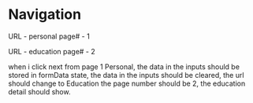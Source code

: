 # Navigation

URL - personal
page# - 1

URL - education
page# - 2

when i click next from page 1 Personal,
the data in the inputs should be stored in formData state,
the data in the inputs should be cleared,
the url should change to Education
the page number should be 2,
the education detail should show.
